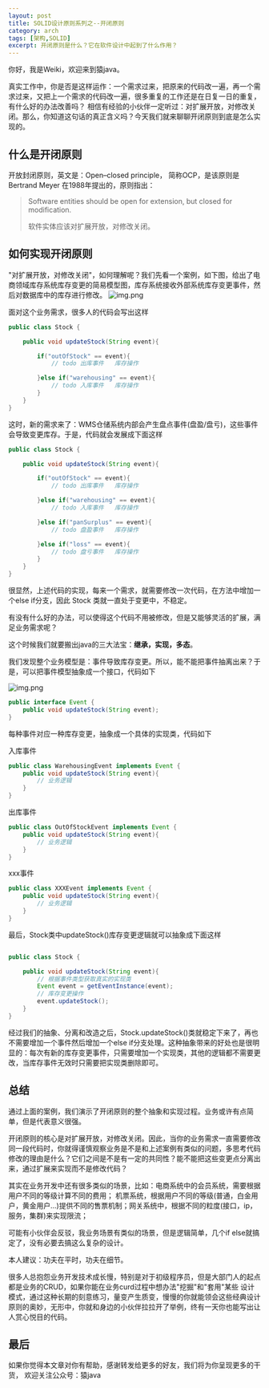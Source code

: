 ```yaml
---
layout: post
title: SOLID设计原则系列之--开闭原则
category: arch
tags: [架构,SOLID]
excerpt: 开闭原则是什么？它在软件设计中起到了什么作用？
---
```

你好，我是Weiki，欢迎来到猿java。

真实工作中，你是否是这样运作：一个需求过来，把原来的代码改一遍，再一个需求过来，又把上一个需求的代码改一遍，很多重复的工作还是在日复一日的重复，有什么好的办法改善吗？
相信有经验的小伙伴一定听过：对扩展开放，对修改关闭。那么，你知道这句话的真正含义吗？今天我们就来聊聊开闭原则到底是怎么实现的。

## 什么是开闭原则

开放封闭原则，英文是：Open–closed principle， 简称OCP，是该原则是 Bertrand Meyer 在1988年提出的，原则指出：

> Software entities should be open for extension, but closed for modification.
>
> 软件实体应该对扩展开放，对修改关闭。


## 如何实现开闭原则

"对扩展开放，对修改关闭"，如何理解呢？我们先看一个案例，如下图，给出了电商领域库存系统库存变更的简易模型图，库存系统接收外部系统库存变更事件，然后对数据库中的库存进行修改。
![img.png](https://www.yuanjava.cn/assets/md/framework/stock.png)

面对这个业务需求，很多人的代码会写出这样

```java
public class Stock {

    public void updateStock(String event){

        if("outOfStock" == event){
            // todo 出库事件   库存操作

        }else if("warehousing" == event){
            // todo 入库事件   库存操作
        }
    }
}
```

这时，新的需求来了：WMS仓储系统内部会产生盘点事件(盘盈/盘亏)，这些事件会导致变更库存。于是，代码就会发展成下面这样

```java
public class Stock {

    public void updateStock(String event){

        if("outOfStock" == event){
            // todo 出库事件   库存操作

        }else if("warehousing" == event){
            // todo 入库事件   库存操作

        }else if("panSurplus" == event){
            // todo 盘盈事件   库存操作

        }else if("loss" == event){
            // todo 盘亏事件   库存操作
        }
    }
}
```

很显然，上述代码的实现，每来一个需求，就需要修改一次代码，在方法中增加一个else if分支，因此 Stock 类就一直处于变更中，不稳定。

有没有什么好的办法，可以使得这个代码不用被修改，但是又能够灵活的扩展，满足业务需求呢？

这个时候我们就要搬出java的三大法宝：**继承，实现，多态**。

我们发现整个业务模型是：事件导致库存变更。所以，能不能把事件抽离出来？于是，可以把事件模型抽象成一个接口，代码如下

![img.png](https://www.yuanjava.cn/assets/md/framework/model.png)

```java
public interface Event {
    public void updateStock(String event);
}
```
每种事件对应一种库存变更，抽象成一个具体的实现类，代码如下

入库事件
```java
public class WarehousingEvent implements Event {
    public void updateStock(String event){
        // 业务逻辑
    }
}
```

出库事件
```java
public class OutOfStockEvent implements Event {
    public void updateStock(String event){
        // 业务逻辑
    }
}
```

xxx事件
```java
public class XXXEvent implements Event {
    public void updateStock(String event){
        // 业务逻辑
    }
}
```

最后，Stock类中updateStock()库存变更逻辑就可以抽象成下面这样

```java

public class Stock {

    public void updateStock(String event){
        // 根据事件类型获取真实的实现类
        Event event = getEventInstance(event);
        // 库存变更操作
        event.updateStock();
    }
}

```

经过我们的抽象、分离和改造之后，Stock.updateStock()类就稳定下来了，再也不需要增加一个事件然后增加一个else if分支处理。这种抽象带来的好处也是很明显的：每次有新的库存变更事件，只需要增加一个实现类，其他的逻辑都不需要更改，当库存事件无效时只需要把实现类删除即可。


## 总结

通过上面的案例，我们演示了开闭原则的整个抽象和实现过程。业务或许有点简单，但是代表意义很强。

开闭原则的核心是对扩展开放，对修改关闭。因此，当你的业务需求一直需要修改同一段代码时，你就得谨慎观察业务是不是和上述案例有类似的问题，多思考代码修改的理由是什么？它们之间是不是有一定的共同性？能不能把这些变更点分离出来，通过扩展来实现而不是修改代码？

其实在业务开发中还有很多类似的场景，比如：电商系统中的会员系统，需要根据用户不同的等级计算不同的费用； 机票系统，根据用户不同的等级(普通，白金用户，黄金用户...)提供不同的售票机制；网关系统中，根据不同的粒度(接口，ip，服务，集群)来实现限流；

可能有小伙伴会反驳，我业务场景有类似的场景，但是逻辑简单，几个if else就搞定了，没有必要去搞这么复杂的设计。

本人建议：功夫在平时，功夫在细节。

  很多人总抱怨业务开发技术成长慢，特别是对于初级程序员，但是大部门人的起点都是业务的CRUD，如果你能在业务curd过程中想办法"挖掘"和"套用"某些
设计模式，通过这种长期的刻意练习，量变产生质变，慢慢的你就能领会这些经典设计原则的奥妙，无形中，你就和身边的小伙伴拉拉开了举例，终有一天你也能写出让人赏心悦目的代码。


## 最后
如果你觉得本文章对你有帮助，感谢转发给更多的好友，我们将为你呈现更多的干货， 欢迎关注公众号：猿java

